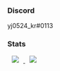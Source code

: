 ### Discord
yj0524_kr#0113

### Stats

<a href="https://www.youtube.com/channel/UCtJ6ba0sxKkml0W3Uc78dGg">
    <img 
        src="http://img.shields.io/badge/-Youtube-red?style=flat&logo=Youtube&link=https://www.youtube.com/channel/UCtJ6ba0sxKkml0W3Uc78dGg"
        style="height : auto; margin-left : 10px; margin-right : 10px;"/>
</a>
<a href="https://twitch.tv/yj0524_kr">
    <img 
        src="http://img.shields.io/badge/-Twitch-655ced?style=flat&logo=Twitch&link=https://twitch.tv/yj0524_kr"
        style="height : auto; margin-left : 10px; margin-right : 10px;"/>
</a>
